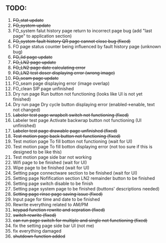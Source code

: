 ## TODO:

1. ~~FO_stat update~~
2. ~~FO_system update~~
3. FO_system falut history page return to incorrect page bug (add "last page" to application section)
4. ~~FO_system fault history QR page cannot close bug (fixed)~~
5. FO page status counter being influenced by fault history page (unknown bug)
6. ~~FO_lid page update~~
7. ~~FO_LN2 page update~~
8. ~~FO_LN2 page date calculating error~~
9. ~~FO_LN2 test doser displaying error (wrong image)~~
10. ~~FO_seam page update~~
11. FO_seam page displaying error (image overlap)
12. FO_clean SIP page unfinished
13. Dry run page Run button not functioning (looks like UI is not yet finished)
14. Dry run page Dry cycle button displaying error (enabled->enable, text not changed)
15. ~~Labeler test page wrapbelt switch not functioning (fixed)~~
16. Labeler test page Activate backwrap button not functioning (UI unfinished)
17. ~~Labeler test page drawable page unfinished (fixed)~~
18. ~~Test motion page back button not functioning (fixed)~~
19. Test motion page To fill botton not functioning (wait for UI)
20. Test motion page To fill botton displaying error (not too sure if this is designed to be like this)
21. Test motion page side bar not working
22. Wifi page to be finished (wait for UI)
23. Wipe page to be finished (wait for UI)
24. Setting page connectware section to be finished (wait for UI)
25. Setting page Nofification section LN2 remainder button to be finished
26. Setting page switch disable to be finish
28. Setting page system page to be finished (buttons' descriptions needed)
29. ~~Setting page rinse page saving issue (fixed)~~
30. Input page for time and date to be finished
31. Rewrite everything related to AM/PM
32. ~~keypad function rewrite and sepration (fixed)~~
33. ~~switch rewrite (fixed)~~
34. ~~can run page switch for multiple and single not functioning (fixed)~~
35. fix the setting page side bar UI (not me)
36. fix everything damaged
37. ~~shutdown function added~~
